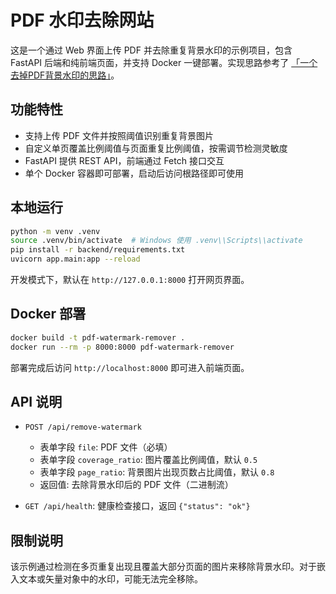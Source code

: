 # PDF 水印去除网站

这是一个通过 Web 界面上传 PDF 并去除重复背景水印的示例项目，包含 FastAPI 后端和纯前端页面，并支持 Docker 一键部署。实现思路参考了
[「一个去掉PDF背景水印的思路」](https://blog.csdn.net/waitdeng/article/details/140003003)。

## 功能特性

- 支持上传 PDF 文件并按照阈值识别重复背景图片
- 自定义单页覆盖比例阈值与页面重复比例阈值，按需调节检测灵敏度
- FastAPI 提供 REST API，前端通过 Fetch 接口交互
- 单个 Docker 容器即可部署，启动后访问根路径即可使用

## 本地运行

```bash
python -m venv .venv
source .venv/bin/activate  # Windows 使用 .venv\\Scripts\\activate
pip install -r backend/requirements.txt
uvicorn app.main:app --reload
```

开发模式下，默认在 `http://127.0.0.1:8000` 打开网页界面。

## Docker 部署

```bash
docker build -t pdf-watermark-remover .
docker run --rm -p 8000:8000 pdf-watermark-remover
```

部署完成后访问 `http://localhost:8000` 即可进入前端页面。

## API 说明

- `POST /api/remove-watermark`
  - 表单字段 `file`: PDF 文件（必填）
  - 表单字段 `coverage_ratio`: 图片覆盖比例阈值，默认 `0.5`
  - 表单字段 `page_ratio`: 背景图片出现页数占比阈值，默认 `0.8`
  - 返回值: 去除背景水印后的 PDF 文件（二进制流）

- `GET /api/health`: 健康检查接口，返回 `{"status": "ok"}`

## 限制说明

该示例通过检测在多页重复出现且覆盖大部分页面的图片来移除背景水印。对于嵌入文本或矢量对象中的水印，可能无法完全移除。
